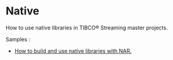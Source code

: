 # Native

How to use native libraries in TIBCO&reg; Streaming master projects.

Samples :

* [How to build and use native libraries with NAR.](nar)
